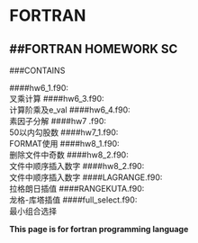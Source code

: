 # FORTRAN 
##FORTRAN HOMEWORK SC
-------------------------------------------------------------------------------
###CONTAINS

####hw6_1.f90:  
				叉乘计算
####hw6_3.f90:  
				计算阶乘及e_val
####hw6_4.f90:  
				素因子分解
####hw7  .f90:  
				50以内勾股数
####hw7_1.f90:  
				FORMAT使用
####hw8_1.f90:  
				删除文件中奇数
####hw8_2.f90:  
				文件中顺序插入数字
####hw8_2.f90:  
				文件中顺序插入数字
####LAGRANGE.f90:  
				拉格朗日插值
####RANGEKUTA.f90:  
				龙格-库塔插值
####full_select.f90:  
				最小组合选择
				
				
**This page is for fortran programming language**
